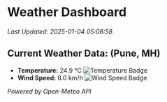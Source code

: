 
# Weather Dashboard

_Last Updated: 2025-01-04 05:08:58_

## Current Weather Data: (Pune, MH)
- **Temperature:** 24.9 °C ![Temperature Badge](https://img.shields.io/badge/Temperature-Medium%20Temp-green)
- **Wind Speed:** 8.0 km/h ![Wind Speed Badge](https://img.shields.io/badge/Wind%20Speed-Low%20Wind-blue)

*Powered by Open-Meteo API*
